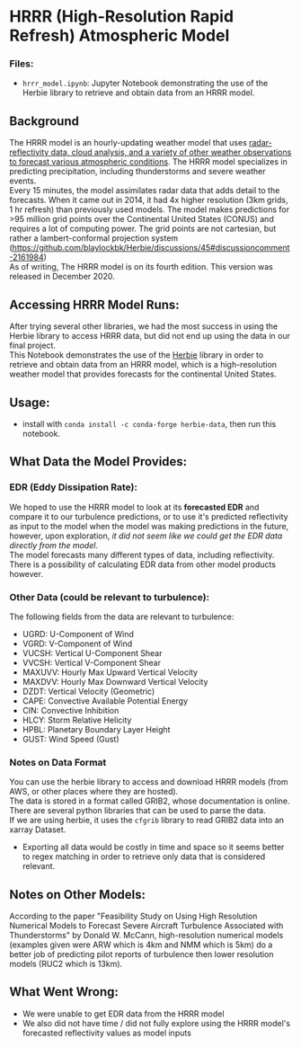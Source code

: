 # HRRR (High-Resolution Rapid Refresh) Atmospheric Model
### Files:
- `hrrr_model.ipynb`: Jupyter Notebook demonstrating the use of the Herbie library to retrieve and obtain data from an HRRR model.

## Background
The HRRR model is an hourly-updating weather model that uses [radar-reflectivity data, cloud analysis, and a variety of other weather observations to forecast various atmospheric conditions](https://journals.ametsoc.org/view/journals/wefo/37/8/WAF-D-21-0151.1.xml). The HRRR model specializes in predicting precipitation, including thunderstorms and severe weather events. 
<br>
Every 15 minutes, the model assimilates radar data that adds detail to the forecasts. When it came out in 2014, it had 4x higher resolution (3km grids, 1 hr refresh) than previously used models. The model makes predictions for >95 million grid points over the Continental United States (CONUS) and requires a lot of computing power. The grid points are not cartesian, but rather a lambert-conformal projection system (https://github.com/blaylockbk/Herbie/discussions/45#discussioncomment-2161984) 
<br>
As of writing, The HRRR model is on its fourth edition. This version was released in December 2020. 
<br>

## Accessing HRRR Model Runs:
After trying several other libraries, we had the most success in using the Herbie library to access HRRR data, but did not end up using the data in our final project.
<br>
This Notebook demonstrates the use of the [Herbie](https://herbie.readthedocs.io/en/stable/#) library in order to retrieve and obtain data from an HRRR model, which is a high-resolution weather model that provides forecasts for the continental United States. 
<br>

## Usage:
- install with `conda install -c conda-forge herbie-data`, then run this notebook.

## What Data the Model Provides:
### EDR (Eddy Dissipation Rate):
We hoped to use the HRRR model to look at its **forecasted EDR** and compare it to 
our turbulence predictions, or to use it's predicted reflectivity as input to the 
model when the model was making predictions in the future, however, upon exploration, 
*it did not seem like we could get the EDR data directly from the model*.
<br>
The model forecasts many different types of data, including reflectivity. 
There is a possibility of calculating EDR data from other model products however.

### Other Data (could be relevant to turbulence):
The following fields from the data are relevant to turbulence:
- UGRD: U-Component of Wind
- VGRD: V-Component of Wind
- VUCSH: Vertical U-Component Shear
- VVCSH: Vertical V-Component Shear
- MAXUVV: Hourly Max Upward Vertical Velocity
- MAXDVV: Hourly Max Downward Vertical Velocity
- DZDT: Vertical Velocity (Geometric)
- CAPE: Convective Available Potential Energy
- CIN: Convective Inhibition
- HLCY: Storm Relative Helicity
- HPBL: Planetary Boundary Layer Height
- GUST: Wind Speed (Gust)

### Notes on Data Format
You can use the herbie library to access and download HRRR models 
(from AWS, or other places where they are hosted). 
<br>
The data is stored in a format called GRIB2, whose documentation is online. 
There are several python libraries that can be used to parse the data. 
<br>
If we are using herbie, it uses the `cfgrib` library to read GRIB2 data into an 
xarray Dataset. 
<br>
- Exporting all data would be costly in time and space so it seems better to regex matching in order to retrieve only data that is considered relevant.

## Notes on Other Models:
According to the paper "Feasibility Study on Using High Resolution Numerical Models to Forecast Severe Aircraft Turbulence Associated with Thunderstorms" by Donald W. McCann, high-resolution numerical models (examples given were ARW which is 4km and NMM which is 5km) do a better job of predicting pilot reports of turbulence then lower resolution models (RUC2 which is 13km). 

## What Went Wrong:
- We were unable to get EDR data from the HRRR model
- We also did not have time / did not fully explore using the HRRR model's forecasted reflectivity values as model inputs